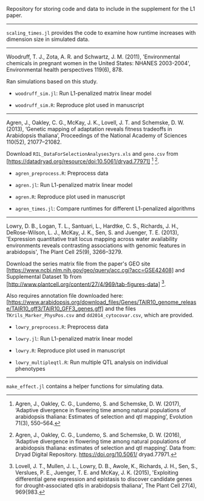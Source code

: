 Repository for storing code and data to include in the supplement for the L1 
paper. 

---

`scaling_times.jl` provides the code to examine how runtime increases with 
dimension size in simulated data. 

---

Woodruff, T. J., Zota, A. R. and Schwartz, J. M. (2011), 'Environmental 
    chemicals in pregnant women in the United States: NHANES 2003-2004', 
    Environmental health perspectives 119(6), 878.

Ran simulations based on this study. 

- `woodruff_sim.jl`: Run L1-penalized matrix linear model

- `woodruff_sim.R`: Reproduce plot used in manuscript

---

Agren, J., Oakley, C. G., McKay, J. K., Lovell, J. T. and Schemske, D. W. 
    (2013), ‘Genetic mapping of adaptation reveals fitness tradeoffs in 
    Arabidopsis thaliana’, Proceedings of the National Academy of Sciences 
    110(52), 21077–21082.

Download `RIL_DataForSelectionAnalyses3yrs.xls` and `geno.csv` from 
[https://datadryad.org/resource/doi:10.5061/dryad.77971] [^fn1] [^fn2]. 

[^fn1]: Agren, J., Oakley, C. G., Lundemo, S. and Schemske, D. W. (2017), 
    ‘Adaptive divergence in flowering time among natural populations of
    arabidopsis thaliana: Estimates of selection and qtl mapping’, Evolution 
    71(3), 550–564.

[^fn2]: Agren, J., Oakley, C. G., Lundemo, S. and Schemske, D. W. (2016), 
    ‘Adaptive divergence in flowering time among natural populations of 
    arabidopsis thaliana: estimates of selection and qtl mapping’. Data from: 
    Dryad Digital Repository. https://doi.org/10.5061/ dryad.77971.

- `agren_preprocess.R`: Preprocess data

- `agren.jl`: Run L1-penalized matrix linear model

- `agren.R`: Reproduce plot used in manuscript

- `agren_times.jl`: Compare runtimes for different L1-penalized algorithms

---

Lowry, D. B., Logan, T. L., Santuari, L., Hardtke, C. S., Richards, J. H., 
    DeRose-Wilson, L. J., McKay, J. K., Sen, S. and Juenger, T. E. (2013), 
    'Expression quantitative trait locus mapping across water availability 
    environments reveals contrasting associations with genomic features in 
    arabidopsis', The Plant Cell 25(9), 3266–3279.

Download the series matrix file from the paper's GEO site
[https://www.ncbi.nlm.nih.gov/geo/query/acc.cgi?acc=GSE42408] 
and Supplemental Dataset 1b from 
[http://www.plantcell.org/content/27/4/969/tab-figures-data] [^fn3]. 

[^fn3]: Lovell, J. T., Mullen, J. L., Lowry, D. B., Awole, K., Richards, 
    J. H., Sen, S., Verslues, P. E., Juenger, T. E. and McKay, J. K. (2015), 
    'Exploiting differential gene expression and epistasis to discover 
    candidate genes for drought-associated qtls in arabidopsis thaliana', The 
    Plant Cell 27(4), 969{983.

Also requires annotation file downloaded here:  
[https://www.arabidopsis.org/download_files/Genes/TAIR10_genome_release/TAIR10_gff3/TAIR10_GFF3_genes.gff]
and the files `TKrils_Marker_PhysPos.csv` and `dd2014_cytocovar.csv`, which 
are provided. 

- `lowry_preprocess.R`: Preprocess data

- `lowry.jl`: Run L1-penalized matrix linear model

- `lowry.R`: Reproduce plot used in manuscript

- `lowry_multipleqtl.R`: Run multiple QTL analysis on individual phenotypes

---

`make_effect.jl` contains a helper functions for simulating data. 
